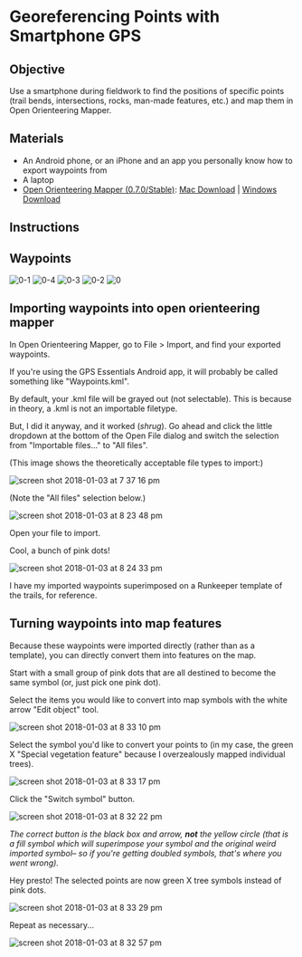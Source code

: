 # Georeferencing Points with Smartphone GPS

## Objective

Use a smartphone during fieldwork to find the positions of specific points (trail bends, intersections, rocks, man-made features, etc.) and map them in Open Orienteering Mapper.

## Materials

* An Android phone, or an iPhone and an app you personally know how to export waypoints from
* A laptop
* [Open Orienteering Mapper (0.7.0/Stable)](http://www.openorienteering.org/apps/mapper/): [Mac Download](https://github.com/OpenOrienteering/mapper/releases/download/v0.7.0/OpenOrienteering-Mapper-0.7.0-macOS.dmg) | [Windows Download](https://download.opensuse.org/repositories/home:/dg0yt/Windows/OpenOrienteering-Mapper_0.7.0-Windows-x64.exe)

## Instructions

## Waypoints
![0-1](https://user-images.githubusercontent.com/454690/34549670-4c241e6e-f0bf-11e7-82db-55ca54890857.png)
![0-4](https://user-images.githubusercontent.com/454690/34549671-4c41f826-f0bf-11e7-9019-d873e58c25a4.png)
![0-3](https://user-images.githubusercontent.com/454690/34549672-4c5b3890-f0bf-11e7-8c67-dce9dff27bc2.png)
![0-2](https://user-images.githubusercontent.com/454690/34549673-4c7869a6-f0bf-11e7-9f6d-e78cdf2d4266.png)
![0](https://user-images.githubusercontent.com/454690/34549674-4d158fa6-f0bf-11e7-8304-cbbdf96ae0de.png)


## Importing waypoints into open orienteering mapper

In Open Orienteering Mapper, go to File > Import, and find your exported waypoints.

If you're using the GPS Essentials Android app, it will probably be called something like "Waypoints.kml".

By default, your .kml file will be grayed out (not selectable). This is because in theory, a .kml is not an importable filetype.

But, I did it anyway, and it worked (*shrug*). Go ahead and click the little dropdown at the bottom of the Open File dialog and switch the selection from "Importable files..." to "All files".

(This image shows the theoretically acceptable file types to import:)

![screen shot 2018-01-03 at 7 37 16 pm](https://user-images.githubusercontent.com/454690/34549455-8f35afda-f0bd-11e7-86e6-5e5c471c69b2.png)

(Note the "All files" selection below.)

![screen shot 2018-01-03 at 8 23 48 pm](https://user-images.githubusercontent.com/454690/34550302-93ac7678-f0c4-11e7-9b97-0ece8a1ce315.png)

Open your file to import.

Cool, a bunch of pink dots!

![screen shot 2018-01-03 at 8 24 33 pm](https://user-images.githubusercontent.com/454690/34550301-9396573a-f0c4-11e7-80ff-0d353543655c.png)

I have my imported waypoints superimposed on a Runkeeper template of the trails, for reference.

## Turning waypoints into map features

Because these waypoints were imported directly (rather than as a template), you can directly convert them into features on the map.

Start with a small group of pink dots that are all destined to become the same symbol (or, just pick one pink dot).

Select the items you would like to convert into map symbols with the white arrow "Edit object" tool.

![screen shot 2018-01-03 at 8 33 10 pm](https://user-images.githubusercontent.com/454690/34550394-6aebb432-f0c5-11e7-8a27-0c3729812ce0.png)

Select the symbol you'd like to convert your points to (in my case, the green X "Special vegetation feature" because I overzealously mapped individual trees).

![screen shot 2018-01-03 at 8 33 17 pm](https://user-images.githubusercontent.com/454690/34550397-6b3c44f6-f0c5-11e7-8a91-8c1d6394118d.png)

Click the "Switch symbol" button.

![screen shot 2018-01-03 at 8 32 22 pm](https://user-images.githubusercontent.com/454690/34550393-6ad026b8-f0c5-11e7-8719-28e2fd3964da.png)

*The correct button is the black box and arrow, **not** the yellow circle (that is a fill symbol which will superimpose your symbol and the original weird imported symbol– so if you're getting doubled symbols, that's where you went wrong).*

Hey presto! The selected points are now green X tree symbols instead of pink dots.

![screen shot 2018-01-03 at 8 33 29 pm](https://user-images.githubusercontent.com/454690/34550396-6b1e158a-f0c5-11e7-8e62-f0421a54b003.png)

Repeat as necessary...

![screen shot 2018-01-03 at 8 32 57 pm](https://user-images.githubusercontent.com/454690/34550395-6b03975a-f0c5-11e7-9745-a5db1a80df44.png)

